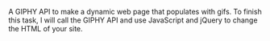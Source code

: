 A GIPHY API to make a dynamic web page that populates with gifs. To finish this task, I will call the GIPHY API and use JavaScript and jQuery to change the HTML of your site.
